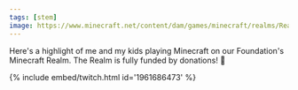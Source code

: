 ```yaml
---
tags: [stem]
image: https://www.minecraft.net/content/dam/games/minecraft/realms/Realms-Settings_Header_1170x500.jpg.transform/minecraft-image-large/image.jpg
---
```


Here's a highlight of me and my kids playing Minecraft on our Foundation's Minecraft Realm. The Realm is fully funded by donations! 🥳

{% include embed/twitch.html id='1961686473' %}